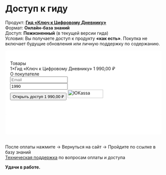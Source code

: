 # Доступ к гиду

Продукт: **[Гид «Ключ к Цифровому Дневнику»](Orxaos/projects/diary-guide/unlock/overview)** <br>
Формат: **Онлайн-база знаний** <br>
Доступ: **Пожизненный** (в текущей версии гида) <br>
Условия: Вы получаете доступ к продукту **«как есть»**. Покупка не включает будущие обновления или личную поддержку по содержанию. <br>

<div class="payment-form-container" style="background-color: #ffffff; padding: 2rem 1rem; border-radius: 8px;">
<link rel="stylesheet" href="https://yookassa.ru/integration/simplepay/css/yookassa_construct_form.css?v=1.25.0">
<form class="yoomoney-payment-form" action="https://yookassa.ru/integration/simplepay/payment" method="post" accept-charset="utf-8">
    <div class="ym-products">
        <div class="ym-block-title ym-products-title">Товары</div>
        <div class="ym-product">
            <div class="ym-product-line">
                <span class="ym-product-description"><span class="ym-product-count">1×</span>Гид «Ключ к Цифровому Дневнику»</span>
                <span class="ym-product-price" data-price="1990" data-id="750" data-count="1">1&nbsp;990,00&nbsp;₽</span>
            </div>
            <input disabled="" type="hidden" name="text" value="Гид «Ключ к Цифровому Дневнику»">
            <input disabled="" type="hidden" name="price" value="1990">
            <input disabled="" type="hidden" name="quantity" value="1">
            <input disabled="" type="hidden" name="paymentSubjectType" value="commodity">
            <input disabled="" type="hidden" name="paymentMethodType" value="full_prepayment">
            <input disabled="" type="hidden" name="tax" value="1">
        </div>
    </div>
    <input value="" type="hidden" name="ym_merchant_receipt">
    <div class="ym-customer-info">
        <div class="ym-block-title">О покупателе</div>
        <input name="cps_email" class="ym-input" placeholder="Email" type="text" value="">
    </div>
    <div class="ym-hidden-inputs">
        <input name="shopSuccessURL" type="hidden" value="https://orxaos.sbs/keys/diary-guide/start-here">
        <input name="shopFailURL" type="hidden" value="https://orxaos.sbs/unlock/diary-guide/pay/payment-failed">
    </div>
    <input name="customerNumber" type="hidden" value="Формат:&nbsp;Онлайн-база знаний
Доступ: Пожизненный&nbsp;(в текущей версии гида)
Условия:&nbsp;Вы получаете доступ к продукту «как есть»">
    <div class="ym-payment-btn-block ym-before-line ym-align-space-between">
        <div class="ym-input-icon-rub ym-display-none">
            <input name="sum" placeholder="0.00" class="ym-input ym-sum-input ym-required-input" type="number" step="any" value="1990">
        </div>
        <button data-text="Открыть доступ" class="ym-btn-pay ym-result-price">
            <span class="ym-text-crop">Открыть доступ</span>
            <span class="ym-price-output">1&nbsp;990,00&nbsp;₽</span>
        </button>
        <img src="https://yookassa.ru/integration/simplepay/img/iokassa-gray.svg?v=1.25.0" class="ym-logo" width="114" height="27" alt="ЮKassa">
    </div>
    <input name="shopId" type="hidden" value="1026515">
</form>
</div>
<div class="payment-form-container" style="background-color: #ffffff; padding: 2rem 1rem; border-radius: 8px;">
<script src="https://yookassa.ru/integration/simplepay/js/yookassa_construct_form.js?v=1.25.0"></script>
</div>

<br>

После оплаты нажмите → Вернуться на сайт → Пройдите по ссылке в базу знаний <br>
[Техническая поддержка](/Orxaos/projects/diary-guide/unlock/pay/support) по вопросам оплаты и доступа

**Удачи в работе.**

<br>
